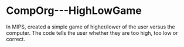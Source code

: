 # CompOrg---HighLowGame
In MIPS, created a simple game of higher/lower of the user versus the computer. The code tells the user 
whether they are too high, too low or correct.
